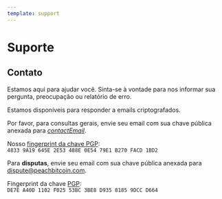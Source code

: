 ```yaml
---
template: support
---
```

<!--[intro]-->
# Suporte

<!--[contact]-->
## Contato

Estamos aqui para ajudar você. Sinta-se à vontade para nos informar sua pergunta, preocupação ou relatório de erro.

Estamos disponíveis para responder a emails criptografados.

Por favor, para consultas gerais, envie seu email com sua chave pública anexada para [$contactEmail$](mailto:$contactEmail$).

Nosso [fingerprint da chave PGP](https://keys.openpgp.org/vks/v1/by-fingerprint/48339A19645E2E53488E0E5479E1B270FACD1BD2):<br>
`4833 9A19 645E 2E53 488E 0E54 79E1 B270 FACD 1BD2`

Para **disputas**, envie seu email com sua chave pública anexada para [dispute@peachbitcoin.com](mailto:dispute@peachbitcoin.com).

Fingerprint da chave [PGP](https://keys.openpgp.org/search?q=DE7EA40D1102F02553BC3BE8D93581859DCCD664):<br>
`DE7E A40D 1102 F025 53BC 3BE8 D935 8185 9DCC D664`
